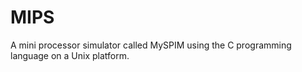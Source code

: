 # MIPS
A mini processor simulator called MySPIM using the C programming language on a Unix platform.
